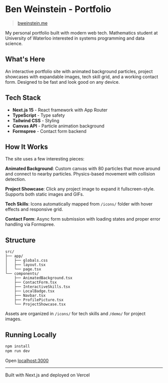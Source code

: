 # Ben Weinstein - Portfolio

> [bweinstein.me](https://bweinstein.me)

My personal portfolio built with modern web tech. Mathematics student at University of Waterloo interested in systems programming and data science.

## What's Here

An interactive portfolio site with animated background particles, project showcases with expandable images, tech skill grid, and a working contact form. Designed to be fast and look good on any device.

## Tech Stack

- **Next.js 15** - React framework with App Router
- **TypeScript** - Type safety
- **Tailwind CSS** - Styling
- **Canvas API** - Particle animation background
- **Formspree** - Contact form backend

## How It Works

The site uses a few interesting pieces:

**Animated Background**: Custom canvas with 80 particles that move around and connect to nearby particles. Physics-based movement with collision detection.

**Project Showcase**: Click any project image to expand it fullscreen-style. Supports both static images and GIFs.

**Tech Skills**: Icons automatically mapped from `/icons/` folder with hover effects and responsive grid.

**Contact Form**: Async form submission with loading states and proper error handling via Formspree.

## Structure

```
src/
├── app/
│   ├── globals.css
│   ├── layout.tsx
│   └── page.tsx
└── components/
    ├── AnimatedBackground.tsx
    ├── ContactForm.tsx
    ├── InteractiveSkills.tsx
    ├── LocalBadge.tsx
    ├── Navbar.tsx
    ├── ProfilePicture.tsx
    └── ProjectShowcase.tsx
```

Assets are organized in `/icons/` for tech skills and `/demo/` for project images.

## Running Locally

```bash
npm install
npm run dev
```

Open [localhost:3000](http://localhost:3000)

---

Built with Next.js and deployed on Vercel